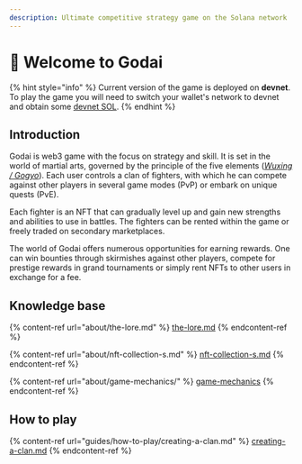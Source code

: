 ```yaml
---
description: Ultimate competitive strategy game on the Solana network
---
```


# 👋 Welcome to Godai

{% hint style="info" %}
Current version of the game is deployed on **devnet**. To play the game you will need to switch your wallet's network to devnet and obtain some [devnet SOL](https://faucet.solana.com/).
{% endhint %}

## Introduction

Godai is web3 game with the focus on strategy and skill. It is set in the world of martial arts, governed by the principle of the five elements ([_Wuxing / Gogyo_](https://en.wikipedia.org/wiki/Wuxing\_\(Chinese\_philosophy\))). Each user controls a clan of fighters, with which he can compete against other players in several game modes (PvP) or embark on unique quests (PvE).

Each fighter is an NFT that can gradually level up and gain new strengths and abilities to use in battles. The fighters can be rented within the game or freely traded on secondary marketplaces.

The world of Godai offers numerous opportunities for earning rewards. One can win bounties through skirmishes against other players, compete for prestige rewards in grand tournaments or simply rent NFTs to other users in exchange for a fee.

## Knowledge base

{% content-ref url="about/the-lore.md" %}
[the-lore.md](about/the-lore.md)
{% endcontent-ref %}

{% content-ref url="about/nft-collection-s.md" %}
[nft-collection-s.md](about/nft-collection-s.md)
{% endcontent-ref %}

{% content-ref url="about/game-mechanics/" %}
[game-mechanics](about/game-mechanics/)
{% endcontent-ref %}

## How to play

{% content-ref url="guides/how-to-play/creating-a-clan.md" %}
[creating-a-clan.md](guides/how-to-play/creating-a-clan.md)
{% endcontent-ref %}
